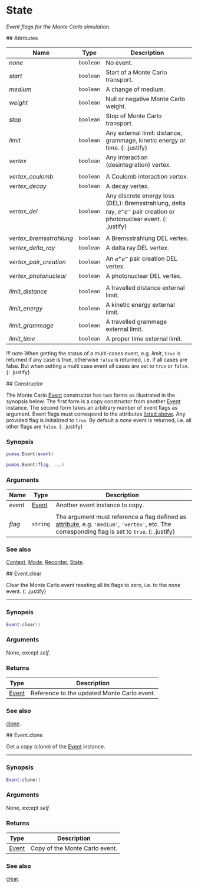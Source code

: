 # State
_Event flags for the Monte Carlo simulation._


<div markdown="1" class="shaded-box fancy">
## Attributes

|Name|Type|Description|
|----|----|-----------|
|*none*                  |`boolean`| No event. |
|*start*                 |`boolean`| Start of a Monte Carlo transport. |
|*medium*                |`boolean`| A change of medium. |
|*weight*                |`boolean`| Null or negative Monte Carlo weight. |
|*stop*                  |`boolean`| Stop of Monte Carlo transport. |
|*limit*                 |`boolean`| Any external limit: distance, grammage, kinetic energy or time. {: .justify} |
|*vertex*                |`boolean`| Any interaction (desintegration) vertex. |
|||
|*vertex\_coulomb*       |`boolean`| A Coulomb interaction vertex. |
|*vertex\_decay*         |`boolean`| A decay vertex. |
|*vertex\_del*           |`boolean`| Any discrete energy loss (DEL): Bremsstrahlung, delta ray, $e^+e^-$ pair creation or photonuclear event. {: .justify} |
|||
|*vertex\_bremsstrahlung*|`boolean`| A Bremsstrahlung DEL vertex. |
|*vertex\_delta\_ray*    |`boolean`| A delta ray DEL vertex. |
|*vertex\_pair\_creation*|`boolean`| An $e^+e^-$ pair creation DEL vertex. |
|*vertex\_photonuclear*  |`boolean`| A photonuclear DEL vertex. |
|||
|*limit\_distance*       |`boolean`| A travelled distance external limit. |
|*limit\_energy*         |`boolean`| A kinetic energy external limit. |
|*limit\_grammage*       |`boolean`| A travelled grammage external limit. |
|*limit\_time*           |`boolean`| A proper time external limit. |

!!! note
    When getting the status of a multi-cases event, e.g. *limit*, `true` is
    returned if any case is true, otherwise `false` is returned, i.e. if all
    cases are false. But when setting a multi case event all cases are set to
    `true` or `false`.
    {: .justify}
</div>

<div markdown="1" class="shaded-box fancy">
## Constructor

The Monte Carlo [Event](Event.md) constructor has two forms as illustrated in
the synopsis below. The first form is a copy constructor from another
[Event](Event.md) instance. The second form takes an arbitrary number of event
flags as argument. Event flags must correspond to the attributes [listed
above](#attributes). Any provided flag is initialized to `true`. By default a
*none* event is returned, i.e. all other flags are `false`.
{: .justify}

### Synopsis

```lua
pumas.Event(event)

pumas.Event(flag, ...)
```

### Arguments

|Name|Type|Description|
|----|----|-----------|
|*event*|[Event](Event.md)|Another event instance to copy.|
|||
|*flag*|`string`| The argument must reference a flag defined as [attribute](#attributes), e.g. `'medium'`, `'vertex'`, etc. The corresponding flag is set to `true`. {: .justify} |


### See also

[Context](Context.md),
[Mode](Mode.md),
[Recorder](Recorder.md),
[State](State.md).
</div>


<div markdown="1" class="shaded-box fancy">
## Event.clear

Clear the Monte Carlo event reseting all its flags to zero, i.e. to the *none*
event.
{: .justify}

---

### Synopsis

```lua
Event:clear()
```

### Arguments

None, except *self*.

### Returns

|Type|Description|
|----|-----------|
|[Event](Event.md)| Reference to the updated Monte Carlo event.|

### See also

[clone](#eventclone).
</div>


<div markdown="1" class="shaded-box fancy">
## Event.clone

Get a copy (clone) of the [Event](Event.md) instance.

---

### Synopsis

```lua
Event:clone()
```

### Arguments

None, except *self*.

### Returns

|Type|Description|
|----|-----------|
|[Event](Event.md)| Copy of the Monte Carlo event.|

### See also

[clear](#eventclear).
</div>

